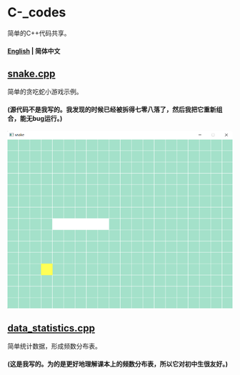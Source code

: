 # C-_codes
简单的C++代码共享。
#### [English](https://github.com/HallMaxwell/C-_codes/blob/main/README.md) | 简体中文
## [snake.cpp](https://github.com/HallMaxwell/C-_codes/blob/main/projects/games/snake/Snake.cpp)
简单的贪吃蛇小游戏示例。
#### (源代码不是我写的。我发现的时候已经被拆得七零八落了，然后我把它重新组合，能无bug运行。)
![运行](https://github.com/HallMaxwell/C-_codes/blob/main/images/snake.png)
## [data_statistics.cpp](https://github.com/HallMaxwell/C-_codes/blob/main/projects/math/data_statistics.cpp)
简单统计数据，形成频数分布表。  
#### (这是我写的。为的是更好地理解课本上的频数分布表，所以它对初中生很友好。)
